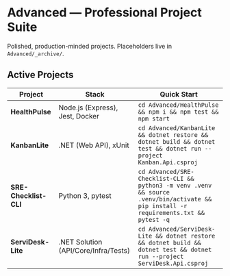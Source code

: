 # Advanced — Professional Project Suite

Polished, production-minded projects. Placeholders live in `Advanced/_archive/`.

## Active Projects

| Project | Stack | Quick Start |
|---|---|---|
| **HealthPulse** | Node.js (Express), Jest, Docker | `cd Advanced/HealthPulse && npm i && npm test && npm start` |
| **KanbanLite** | .NET (Web API), xUnit | `cd Advanced/KanbanLite && dotnet restore && dotnet build && dotnet test && dotnet run --project Kanban.Api.csproj` |
| **SRE-Checklist-CLI** | Python 3, pytest | `cd Advanced/SRE-Checklist-CLI && python3 -m venv .venv && source .venv/bin/activate && pip install -r requirements.txt && pytest -q` |
| **ServiDesk-Lite** | .NET Solution (API/Core/Infra/Tests) | `cd Advanced/ServiDesk-Lite && dotnet restore && dotnet build && dotnet test && dotnet run --project ServiDesk.Api.csproj` |


